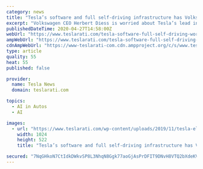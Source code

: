```yaml
---
category: news
title: "Tesla’s software and full self-driving infrastructure has Volkswagen ‘worried’"
excerpt: "Volkswagen CEO Herbert Diess is worried about Tesla’s lead in self-driving and software. In an internal Volkswagen e-mail that leaked this past weekend, Diess discussed Tesla’s impressive system for improving its vehicle’s self-driving capability."
publishedDateTime: 2020-04-27T14:58:00Z
webUrl: "https://www.teslarati.com/tesla-software-full-self-driving-worries-volkswagen/"
ampWebUrl: "https://www.teslarati.com/tesla-software-full-self-driving-worries-volkswagen/amp/"
cdnAmpWebUrl: "https://www-teslarati-com.cdn.ampproject.org/c/s/www.teslarati.com/tesla-software-full-self-driving-worries-volkswagen/amp/"
type: article
quality: 55
heat: 55
published: false

provider:
  name: Tesla News
  domain: teslarati.com

topics:
  - AI in Autos
  - AI

images:
  - url: "https://www.teslarati.com/wp-content/uploads/2019/11/tesla-elon-musk-golden-steering-wheel-vw-herbert-diess-1024x522.jpg"
    width: 1024
    height: 522
    title: "Tesla’s software and full self-driving infrastructure has Volkswagen ‘worried’"

secured: "7NqGHkoN7CtIdkDWkvSP8L3NhqN8Ggk77aoGjAsPrDFIT9DNvH8VTQ2bXdeKVvEs1t9R/iTfMNBGIRnFgJ0xHoEILJAuLoYmTdOUMORWHTX0kR/lrdsREAc2s3sFp/nC2wbWS+8j9ponXIz+Oq91wmbATvn3JkwTkNDl5MUK6QlCZZ9ZbKagyfWuU23dB/Q79WfS4MAceHgveN8RIZsXwxKxNOSYLlYpBDZPvteJGtNkwbztqtF1gQuwLv0w/bbkIK24ewYE3tJqHSn+HWAzgeVi+7pgdPDr4+lQmqSoHlXbFtqpLDpM0M+RFABAgLi8;9Ra1QqvGQrCedglmDAp9nQ=="
---
```


